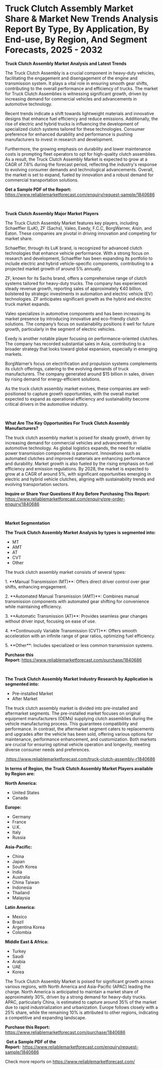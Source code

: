 <p><h1>Truck Clutch Assembly Market Share & Market New Trends Analysis Report By Type, By Application, By End-use, By Region, And Segment Forecasts, 2025 - 2032</h1></p><p><strong>Truck Clutch Assembly Market Analysis and Latest Trends</strong></p>
<p><p>The Truck Clutch Assembly is a crucial component in heavy-duty vehicles, facilitating the engagement and disengagement of the engine and transmission system. It plays a vital role in ensuring smooth gear shifts, contributing to the overall performance and efficiency of trucks. The market for Truck Clutch Assemblies is witnessing significant growth, driven by increasing demand for commercial vehicles and advancements in automotive technology.</p><p>Recent trends indicate a shift towards lightweight materials and innovative designs that enhance fuel efficiency and reduce emissions. Additionally, the rise of electric and hybrid trucks is influencing the development of specialized clutch systems tailored for these technologies. Consumer preference for enhanced durability and performance is pushing manufacturers to invest in research and development.</p><p>Furthermore, the growing emphasis on durability and lower maintenance costs is prompting fleet operators to opt for high-quality clutch assemblies. As a result, the Truck Clutch Assembly Market is expected to grow at a CAGR of 7.6% during the forecast period, reflecting the industry's response to evolving consumer demands and technological advancements. Overall, the market is set to expand, fueled by innovation and a robust demand for commercial transportation solutions.</p></p>
<p><strong>Get a Sample PDF of the Report:&nbsp;</strong> <a href="https://www.reliablemarketforecast.com/enquiry/request-sample/1840686?utm_campaign=3091&utm_medium=2&utm_source=Github&utm_content=ia&utm_term=06042025&utm_id=truck-clutch-assembly">https://www.reliablemarketforecast.com/enquiry/request-sample/1840686</a></p>
<p>&nbsp;</p>
<p><strong>Truck Clutch Assembly Major Market Players</strong></p>
<p><p>The Truck Clutch Assembly Market features key players, including Schaeffler (LuK), ZF (Sachs), Valeo, Exedy, F.C.C, BorgWarner, Aisin, and Eaton. These companies are pivotal in driving innovation and competing for market share.</p><p>Schaeffler, through its LuK brand, is recognized for advanced clutch technologies that enhance vehicle performance. With a strong focus on research and development, Schaeffler has been expanding its portfolio to include electric and hybrid vehicle-specific components, contributing to a projected market growth of around 5% annually.</p><p>ZF, known for its Sachs brand, offers a comprehensive range of clutch systems tailored for heavy-duty trucks. The company has experienced steady revenue growth, reporting sales of approximately €40 billion, bolstered by strategic investments in automation and electric vehicle (EV) technologies. ZF anticipates significant growth as the hybrid and electric truck market expands.</p><p>Valeo specializes in automotive components and has been increasing its market presence by introducing innovative and eco-friendly clutch solutions. The company’s focus on sustainability positions it well for future growth, particularly in the segment of electric vehicles.</p><p>Exedy is another notable player focusing on performance-oriented clutches. The company has recorded substantial sales in Asia, contributing to a broader strategy that looks toward global expansion, especially in emerging markets.</p><p>BorgWarner’s focus on electrification and propulsion systems complements its clutch offerings, catering to the evolving demands of truck manufacturers. The company generated around $15 billion in sales, driven by rising demand for energy-efficient solutions.</p><p>As the truck clutch assembly market evolves, these companies are well-positioned to capture growth opportunities, with the overall market expected to expand as operational efficiency and sustainability become critical drivers in the automotive industry.</p></p>
<p>&nbsp;</p>
<p><strong>What Are The Key Opportunities For Truck Clutch Assembly Manufacturers?</strong></p>
<p><p>The truck clutch assembly market is poised for steady growth, driven by increasing demand for commercial vehicles and advancements in automotive technology. As global logistics expands, the need for reliable power transmission components is paramount. Innovations such as automated clutches and improved materials are enhancing performance and durability. Market growth is also fueled by the rising emphasis on fuel efficiency and emission regulations. By 2028, the market is expected to grow at a CAGR of around 5%, with significant opportunities emerging in electric and hybrid vehicle clutches, aligning with sustainability trends and evolving transportation sectors.</p></p>
<p><strong>Inquire or Share Your Questions If Any Before Purchasing This Report:</strong> <a href="https://www.reliablemarketforecast.com/enquiry/pre-order-enquiry/1840686?utm_campaign=3091&utm_medium=2&utm_source=Github&utm_content=ia&utm_term=06042025&utm_id=truck-clutch-assembly">https://www.reliablemarketforecast.com/enquiry/pre-order-enquiry/1840686</a></p>
<p>&nbsp;</p>
<p><strong>Market Segmentation</strong></p>
<p><strong>The Truck Clutch Assembly Market Analysis by types is segmented into:</strong></p>
<p><ul><li>MT</li><li>AMT</li><li>AT</li><li>CVT</li><li>Other</li></ul></p>
<p><p>The truck clutch assembly market consists of several types: </p><p>1. **Manual Transmission (MT)**: Offers direct driver control over gear shifts, enhancing engagement.</p><p>2. **Automated Manual Transmission (AMT)**: Combines manual transmission components with automated gear shifting for convenience while maintaining efficiency.</p><p>3. **Automatic Transmission (AT)**: Provides seamless gear changes without driver input, focusing on ease of use.</p><p>4. **Continuously Variable Transmission (CVT)**: Offers smooth acceleration with an infinite range of gear ratios, optimizing fuel efficiency.</p><p>5. **Other**: Includes specialized or less common transmission systems.</p></p>
<p><strong>Purchase this Report:&nbsp;</strong><a href="https://www.reliablemarketforecast.com/purchase/1840686?utm_campaign=3091&utm_medium=2&utm_source=Github&utm_content=ia&utm_term=06042025&utm_id=truck-clutch-assembly">https://www.reliablemarketforecast.com/purchase/1840686</a></p>
<p>&nbsp;</p>
<p><strong>The Truck Clutch Assembly Market Industry Research by Application is segmented into:</strong></p>
<p><ul><li>Pre-installed Market</li><li>After Market</li></ul></p>
<p><p>The truck clutch assembly market is divided into pre-installed and aftermarket segments. The pre-installed market focuses on original equipment manufacturers (OEMs) supplying clutch assemblies during the vehicle manufacturing process. This guarantees compatibility and performance. In contrast, the aftermarket segment caters to replacements and upgrades after the vehicle has been sold, offering various options for maintenance, performance enhancement, and customization. Both markets are crucial for ensuring optimal vehicle operation and longevity, meeting diverse consumer needs and preferences.</p></p>
<p><a href="https://www.reliablemarketforecast.com/truck-clutch-assembly-r1840686?utm_campaign=3091&utm_medium=2&utm_source=Github&utm_content=ia&utm_term=06042025&utm_id=truck-clutch-assembly">&nbsp;https://www.reliablemarketforecast.com/truck-clutch-assembly-r1840686</a></p>
<p><strong>In terms of Region, the Truck Clutch Assembly Market Players available by Region are:</strong></p>
<p>
    <p> <strong> North America: </strong>
        <ul>
            <li>United States</li>
            <li>Canada</li>
        </ul>
        </p> 
    <p> <strong> Europe: </strong>
        <ul>
            <li>Germany</li>
            <li>France</li>
            <li>U.K.</li>
            <li>Italy</li>
            <li>Russia</li>
        </ul>
        </p> 
    <p> <strong> Asia-Pacific: </strong>
        <ul>
            <li>China</li>
            <li>Japan</li>
            <li>South Korea</li>
            <li>India</li>
            <li>Australia</li>
            <li>China Taiwan</li>
            <li>Indonesia</li>
            <li>Thailand</li>
            <li>Malaysia</li>
        </ul>
        </p> 
    <p> <strong> Latin America: </strong>
        <ul>
            <li>Mexico</li>
            <li>Brazil</li>
            <li>Argentina Korea</li>
            <li>Colombia</li>
        </ul>
        </p> 
    <p> <strong> Middle East & Africa: </strong>
        <ul>
            <li>Turkey</li>
            <li>Saudi</li>
            <li>Arabia</li>
            <li>UAE</li>
            <li>Korea</li>
        </ul>
    </p>
    </p>
<p><p>The Truck Clutch Assembly Market is poised for significant growth across various regions, with North America and Asia-Pacific (APAC) leading the charge. North America is anticipated to maintain a market share of approximately 30%, driven by a strong demand for heavy-duty trucks. APAC, particularly China, is estimated to capture around 35% of the market due to rapid industrialization and urbanization. Europe follows closely with a 25% share, while the remaining 10% is attributed to other regions, indicating a competitive and expanding landscape.</p></p>
<p><strong>Purchase this Report: </strong><a href="https://www.reliablemarketforecast.com/purchase/1840686?utm_campaign=3091&utm_medium=2&utm_source=Github&utm_content=ia&utm_term=06042025&utm_id=truck-clutch-assembly">https://www.reliablemarketforecast.com/purchase/1840686</a></p>
<p>&nbsp;<strong>Get a Sample PDF of the Report:&nbsp;&nbsp;</strong><a href="https://www.reliablemarketforecast.com/enquiry/request-sample/1840686?utm_campaign=3091&utm_medium=2&utm_source=Github&utm_content=ia&utm_term=06042025&utm_id=truck-clutch-assembly">https://www.reliablemarketforecast.com/enquiry/request-sample/1840686</a></p>
<p><strong></strong></p>
<p>Check more reports on <a href="https://www.reliablemarketforecast.com/?utm_campaign=3091&utm_medium=2&utm_source=Github&utm_content=ia&utm_term=06042025&utm_id=truck-clutch-assembly">https://www.reliablemarketforecast.com/</a></p>